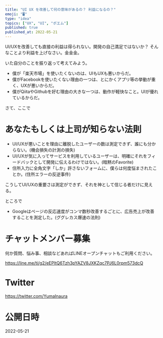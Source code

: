 ```yaml
---
title: "UI UX を改善して何の意味があるの？ 利益になるの？"
emoji: "🖥"
type: "idea"
topics: ["UX", "UI", "ポエム"]
published: true
published_at: 2022-05-21
---
```



UI/UXを改善しても直接の利益は得られない。開発の自己満足ではないか？
そんなことより利益を上げなさい。金金金。

いた自分のことを振り返って考えてみよう。

- 僕が「楽天市場」を使いたくないのは、UIもUXも悪いからだ。
- 僕がFacebookを使いたくない理由の一つは、とにかくアプリ等の挙動が重く、UXが悪いからだ。
- 僕がQiitaやGithubを好む理由の大きな一つは、動作が軽快なこと。UIが優れているからだ。

さて、ここで

# あなたもしくは上司が知らない法則

- UI/UXが悪いことを理由に離脱したユーザーの数は測定できず、誰にも分からない。(機会損失の計測の損失)
- UI/UXが気に入ってサービスを利用しているユーザーは、明確にそれをフィードバックとして開発に伝えるわけではない。(暗黙のFavorite)
- 住所入力に全角文字「しか」許さないフォームに、僕らは何度悩まされたことか。(住所エラーの反逆事件)

こうしてUI/UXの重要さは測定ができず、それを神として信じる者だけに見える。

ところで

- Googleはページの反応速度がコンマ数秒改善するごとに、広告売上が改善することを測定した。(ググレカス爆速の法則)



<!-- Update From Qiita API -->

# チャットメンバー募集


何か質問、悩み事、相談などあればLINEオープンチャットもご利用ください。

https://line.me/ti/g2/eEPltQ6Tzh3pYAZV8JXKZqc7PJ6L0rpm573dcQ





# Twitter


https://twitter.com/YumaInaura


<!-- Update From Qiita API -->



# 公開日時

2022-05-21
